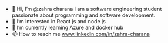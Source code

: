 - 👋 Hi, I’m @zahra charana
  I am a software engineering student passionate about programming and software development.
- 👀 I’m interested in React js and node js
- 🌱 I’m currently learning Azure and docker hub
- 📫 How to reach me www.linkedin.com/in/zahra-charana 


